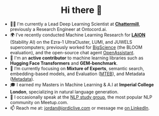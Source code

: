 <h1 align="center">Hi there 👋</h1>

- 🧑‍💻 I'm currently a Lead Deep Learning Scientist at **[Chattermill](https://chattermill.com/)**, previously a Research Engineer at Ontocord.ai.
- 🌍 I've recently conducted Machine Learning Research for **[LAION](https://laion.ai/)** (Stability AI) on the Ezra-1 UltraCluster, LUMI, and JUWELS supercomputers; previously worked for [BigScience](https://github.com/bigscience-workshop) (the BLOOM evaluation), and the open-source chat agent [OpenAssistant](https://open-assistant.io/team).
- 📝 I'm an **active contributor** to machine learning libraries such as **Hugging Face Transformers** and **GEM-benchmark**.
- 🔭 I’m currently focusing on **Mixture of Experts**, semantic search, embedding-based models, and Evaluation ([MTEB](https://github.com/embeddings-benchmark/mteb)), and Metadata ([Metadata](https://github.com/bigscience-workshop/metadata)).
- 🎓 I earned my Masters in Machine Learning & A.I at **Imperial College London**, specializing in natural language generation.
- 💬 I occasionally speak at the [NLP study group](https://www.meetup.com/advanced-natural-language-processing-nlp-study-group/), the most popular NLP community on Meetup.com.
- 📫 Reach me at: jordan@jordiclive.com or message me [on LinkedIn](https://www.linkedin.com/in/jordiclive/).

